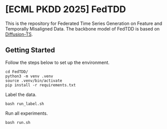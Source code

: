 # [ECML PKDD 2025] FedTDD
This is the repository for Federated Time Series Generation on Feature and Temporally Misaligned Data. The backbone model of FedTDD is based on [Diffusion-TS](https://github.com/Y-debug-sys/Diffusion-TS).

## Getting Started
Follow the steps below to set up the environment.

```shell
cd FedTDD/
python3 -m venv .venv
source .venv/bin/activate
pip install -r requirements.txt
```

Label the data.

```shell
bash run_label.sh
```

Run all experiments.

```shell
bash run.sh
```